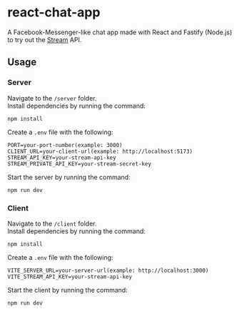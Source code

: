 # react-chat-app

A Facebook-Messenger-like chat app made with React and Fastify (Node.js) to try out the [Stream](https://getstream.io/) API.

## Usage

### Server

Navigate to the `/server` folder.\
Install dependencies by running the command:

```
npm install
```

Create a `.env` file with the following:

```
PORT=your-port-number(example: 3000)
CLIENT_URL=your-client-url(example: http://localhost:5173)
STREAM_API_KEY=your-stream-api-key
STREAM_PRIVATE_API_KEY=your-stream-secret-key
```

Start the server by running the command:

```
npm run dev
```

### Client

Navigate to the `/client` folder.\
Install dependencies by running the command:

```
npm install
```

Create a `.env` file with the following:

```
VITE_SERVER_URL=your-server-url(example: http://localhost:3000)
VITE_STREAM_API_KEY=your-stream-api-key
```

Start the client by running the command:

```
npm run dev
```
